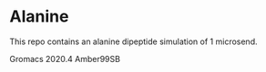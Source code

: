 # Alanine

This repo contains an alanine dipeptide simulation of 1 microsend.

Gromacs 2020.4
Amber99SB
